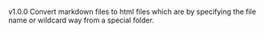 ﻿v1.0.0
	Convert markdown files to html files which are by specifying the file name or wildcard way from a special folder.